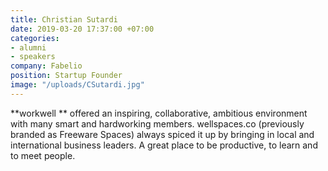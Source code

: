 ```yaml
---
title: Christian Sutardi
date: 2019-03-20 17:37:00 +07:00
categories:
- alumni
- speakers
company: Fabelio
position: Startup Founder
image: "/uploads/CSutardi.jpg"
---
```


**workwell ** offered an inspiring, collaborative, ambitious environment with many smart and hardworking members. wellspaces.co (previously branded as Freeware Spaces) always spiced it up by bringing in local and international business leaders. A great place to be productive, to learn and to meet people.